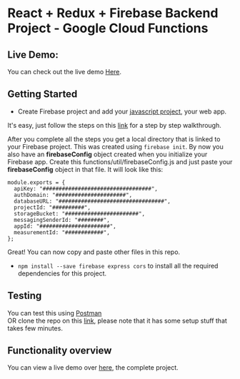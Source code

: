 # **React + Redux + Firebase Backend Project - Google Cloud Functions**

## **Live Demo:**

You can check out the live demo [Here](https://cellstore-a0a6c.web.app/).

## **Getting Started**

- Create Firebase project and add your [javascript project](https://github.com/handrykanda/react-online-shop), your web app.

It's easy, just follow the steps on this [link](https://firebase.google.com/docs/web/setup#node.js-apps) for a step by step walkthrough.

After you complete all the steps you get a local directory that is linked to your Firebase project. This was created using `firebase init`. By now you also have an **firebaseConfig** object created when you initialize your Firebase app. Create this functions/util/firebaseConfig.js and just paste your **firebaseConfig** object in that file. It will look like this:

```
module.exports = {
  apiKey: "##################################",
  authDomain: "######################",
  databaseURL: "#################################",
  projectId: "##########",
  storageBucket: "#######################",
  messagingSenderId: "########",
  appId: "######################",
  measurementId: "############",
};
```

Great! You can now copy and paste other files in this repo.

- `npm install --save firebase express cors` to install all the required dependencies for this project.

## **Testing**

You can test this using [Postman](https://www.postman.com/downloads) <br> OR
clone the repo on this [link](https://github.com/handrykanda/react-online-shop), please note that it has some setup stuff that takes few minutes.

## **Functionality overview**

You can view a live demo over [here](https://cellstore-a0a6c.web.app/), the complete project.
